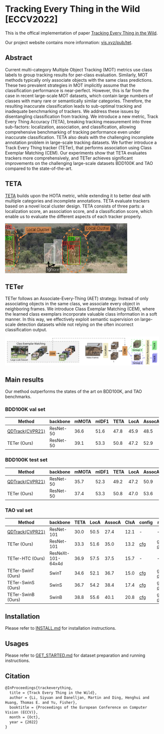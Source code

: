 # Tracking Every Thing in the Wild [ECCV2022]

This is the offical implementation of paper [Tracking Every Thing in the Wild](https://arxiv.org/abs/2207.12978).

Our project website contains more information: [vis.xyz/pub/tet](https://www.vis.xyz/pub/tet/).


## Abstract

Current multi-category Multiple Object Tracking (MOT) metrics use class labels to group tracking results for per-class evaluation. Similarly, MOT methods typically only associate objects with the same class predictions. 
These two prevalent strategies in MOT implicitly assume that the classification performance is near-perfect. 
However, this is far from the case in recent large-scale MOT datasets, which contain large numbers of classes with many rare or semantically similar categories. Therefore, the resulting inaccurate classification leads to sub-optimal tracking and inadequate benchmarking of trackers.
We address these issues by disentangling classification from tracking.
We introduce a new metric, Track Every Thing Accuracy (TETA), breaking tracking measurement into three sub-factors: localization, association, and classification, allowing comprehensive benchmarking of tracking performance even under inaccurate classification. TETA also deals with the challenging incomplete annotation problem in large-scale tracking datasets. We further introduce a Track Every Thing tracker (TETer), that performs association using Class Exemplar Matching (CEM). Our experiments show that TETA evaluates trackers more comprehensively, and TETer achieves significant improvements on the challenging large-scale datasets BDD100K and TAO compared to the state-of-the-art.

## TETA
[TETA](teta/README.md) builds upon the HOTA metric, while extending it to better deal with
multiple categories and incomplete annotations. TETA evaluate trackers based on a novel local cluster design. TETA consists of three parts: a
localization score, an association score, and a classification score, which enable
us to evaluate the different aspects of each tracker properly.

<img src="figures/teta-teaser.png" width="400">

## TETer
TETer follows an Associate-Every-Thing (AET) strategy.
Instead of only associating objects in the same class, we associate every object in neighboring frames. 
We introduce Class Exemplar Matching (CEM), where the learned class exemplars incorporate valuable class information in a soft manner.
In this way, we effectively exploit semantic supervision on large-scale detection datasets while not relying on the often incorrect classification output.

<img src="figures/teaser-teter.png" width="800">

## Main results
Our method outperforms the states of the art on BDD100K, and TAO benchmarks.

### BDD100K val set

| Method                                              | backbone  | mMOTA | mIDF1 | TETA | LocA | AssocA | ClsA | config                            | model                                                                                              |
|-----------------------------------------------------|-----------|-------|-------|------|------|--------|------|-----------------------------------|----------------------------------------------------------------------------------------------------|
| [QDTrack(CVPR21)](https://arxiv.org/abs/2006.06664) | ResNet-50 | 36.6  | 51.6  | 47.8 | 45.9 | 48.5   | 49.2 | -                                 | -                                                                                                  |
| TETer (Ours)                                        | ResNet-50 | 39.1  | 53.3  | 50.8 | 47.2 | 52.9   | 52.4 | [cfg](configs/bdd100k/cem_bdd.py) | [google drive](https://drive.google.com/file/d/1InuFZkOtIsYZLCe0HFK74YK-_a0X1q6q/view?usp=sharing) |


### BDD100K test set

| Method                                              | backbone  | mMOTA | mIDF1 | TETA | LocA | AssocA | ClsA | config                            | model                                                                                              |
|-----------------------------------------------------|-----------|-------|-------|------|------|--------|------|-----------------------------------|----------------------------------------------------------------------------------------------------|
| [QDTrack(CVPR21)](https://arxiv.org/abs/2006.06664) | ResNet-50 | 35.7  | 52.3  | 49.2 | 47.2 | 50.9   | 49.2 | -                                 | -                                                                                                  | 
| TETer (Ours)                                        | ResNet-50 | 37.4  | 53.3  | 50.8 | 47.0 | 53.6   | 50.7 | [cfg](configs/bdd100k/cem_bdd.py) | [google drive](https://drive.google.com/file/d/1InuFZkOtIsYZLCe0HFK74YK-_a0X1q6q/view?usp=sharing) | 


### TAO val set

| Method                                              | backbone          | TETA | LocA | AssocA | ClsA | config                               | model                                                                                              |
|-----------------------------------------------------|-------------------|------|------|--------|------|--------------------------------------|----------------------------------------------------------------------------------------------------|
| [QDTrack(CVPR21)](https://arxiv.org/abs/2006.06664) | ResNet-101        | 30.0 | 50.5 | 27.4   | 12.1 | -                                    | -                                                                                                  |
| TETer (Ours)                                        | ResNet-101        | 33.3 | 51.6 | 35.0   | 13.2 | [cfg](configs/tao/cem_r101_lvis.py)  | [google drive](https://drive.google.com/file/d/17koyuCbnj42ioZRxZZ5DChmCoAaMwets/view?usp=sharing) |
| TETer-HTC (Ours)                                    | ResNeXt-101-64x4d | 36.9 | 57.5 | 37.5   | 15.7 | -                                    | -                                                                                                  |
| TETer-SwinT (Ours)                                  | SwinT             | 34.6 | 52.1 | 36.7   | 15.0 | [cfg](configs/tao/cem_swinT_lvis.py) | [google drive](https://drive.google.com/file/d/1UvMkH1xfCqNghiDCbb6jE_9yklYggmlM/view?usp=sharing) |
| TETer-SwinS (Ours)                                  | SwinS             | 36.7 | 54.2 | 38.4   | 17.4 | [cfg](configs/tao/cem_swinS_lvis.py) | [google drive](https://drive.google.com/file/d/1jRjrj57PKi7fLKBgoq2Dt5SZJC4Nejip/view?usp=sharing) |
| TETer-SwinB (Ours)                                  | SwinB             | 38.8 | 55.6 | 40.1   | 20.8 | [cfg](configs/tao/cem_swinB_lvis.py) | [google drive](https://drive.google.com/file/d/11Y3Vv1gB4m0Vn7AKI5XW1TIsCOq30hKB/view?usp=sharing) |

## Installation

Please refer to [INSTALL.md](docs/INSTALL.md) for installation instructions.


## Usages
Please refer to [GET_STARTED.md](docs/GET_STARTED.md) for dataset preparation and running instructions.


## Citation

```
@InProceedings{trackeverything,
  title = {Track Every Thing in the Wild},
  author = {Li, Siyuan and Danelljan, Martin and Ding, Henghui and Huang, Thomas E. and Yu, Fisher},
  booktitle = {Proceedings of the European Conference on Computer Vision (ECCV)},
  month = {Oct},
  year = {2022}
}
```

